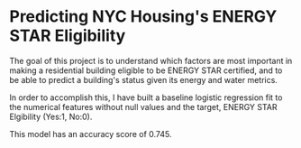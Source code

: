 # Predicting NYC Housing's ENERGY STAR Eligibility

The goal of this project is to understand which factors are most important in making a residential building eligible to be ENERGY STAR certified, and to be able to predict a building's status given its energy and water metrics. 

In order to accomplish this, I have built a baseline logistic regression fit to the numerical features without null values and the target, ENERGY STAR Elgibility (Yes:1, No:0).

This model has an accuracy score of 0.745. 
